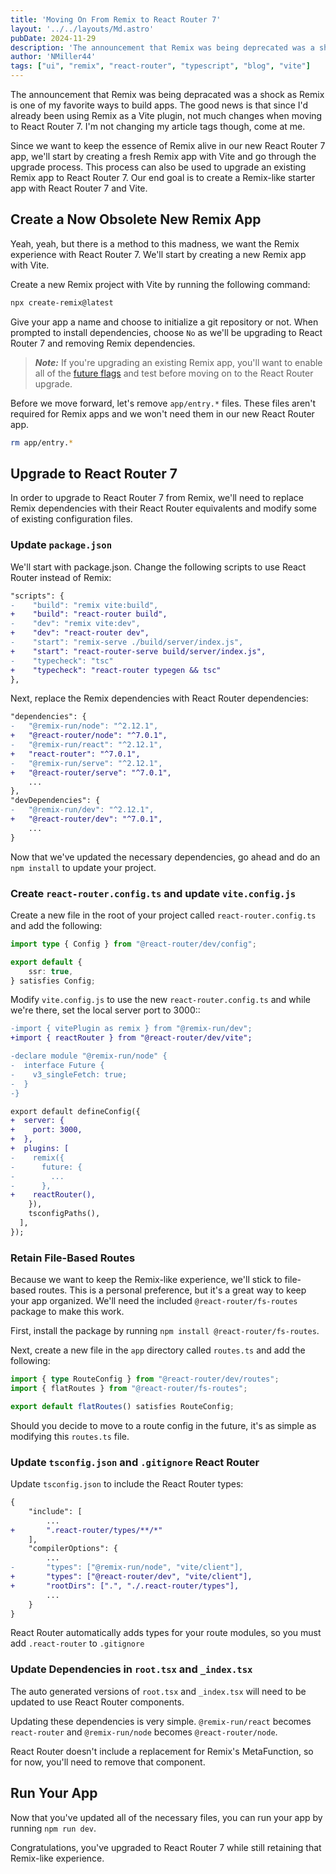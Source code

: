 ```yaml
---
title: 'Moving On From Remix to React Router 7'
layout: '../../layouts/Md.astro'
pubDate: 2024-11-29
description: 'The announcement that Remix was being deprecated was a shock as Remix is one of my favorite ways to build apps. In this article, I''ll demonstrate how little changes when moving from Remix with Vite to React Router 7.'
author: 'NMiller44'
tags: ["ui", "remix", "react-router", "typescript", "blog", "vite"]
---
```

The announcement that Remix was being depracated was a shock as Remix is one of my favorite ways to build apps. The good news is that since I'd already been using Remix as a Vite plugin, not much changes when moving to React Router 7. I'm not changing my article tags though, come at me.

Since we want to keep the essence of Remix alive in our new React Router 7 app, we'll start by creating a fresh Remix app with Vite and go through the upgrade process. This process can also be used to upgrade an existing Remix app to React Router 7. Our end goal is to create a Remix-like starter app with React Router 7 and Vite.

## Create a Now Obsolete New Remix App

Yeah, yeah, but there is a method to this madness, we want the Remix experience with React Router 7. We'll start by creating a new Remix app with Vite.

Create a new Remix project with Vite by running the following command:

```bash
npx create-remix@latest
```

Give your app a name and choose to initialize a git repository or not. When prompted to install dependencies, choose `No` as we'll be upgrading to React Router 7 and removing Remix dependencies.

> ***Note:*** If you're upgrading an existing Remix app, you'll want to enable all of the [future flags](https://remix.run/docs/start/future-flags) and test before moving on to the React Router upgrade.

Before we move forward, let's remove `app/entry.*` files. These files aren't required for Remix apps and we won't need them in our new React Router app.

```bash
rm app/entry.*
```

## Upgrade to React Router 7

In order to upgrade to React Router 7 from Remix, we'll need to replace Remix dependencies with their React Router equivalents and modify some of existing configuration files.


### Update `package.json`

We'll start with package.json. Change the following scripts to use React Router instead of Remix:

```diff
"scripts": {
-    "build": "remix vite:build",
+    "build": "react-router build",
-    "dev": "remix vite:dev",
+    "dev": "react-router dev",
-    "start": "remix-serve ./build/server/index.js",
+    "start": "react-router-serve build/server/index.js",
-    "typecheck": "tsc"
+    "typecheck": "react-router typegen && tsc"
},
```

Next, replace the Remix dependencies with React Router dependencies:

```diff
"dependencies": {
-   "@remix-run/node": "^2.12.1",
+   "@react-router/node": "^7.0.1",
-   "@remix-run/react": "^2.12.1",
+   "react-router": "^7.0.1",
-   "@remix-run/serve": "^2.12.1",
+   "@react-router/serve": "^7.0.1",
    ...
},
"devDependencies": {
-   "@remix-run/dev": "^2.12.1",
+   "@react-router/dev": "^7.0.1",
    ...
}
```

Now that we've updated the necessary dependencies, go ahead and do an `npm install` to update your project.

### Create `react-router.config.ts` and update `vite.config.js`

Create a new file in the root of your project called `react-router.config.ts` and add the following:

```ts
import type { Config } from "@react-router/dev/config";

export default {
    ssr: true,
} satisfies Config;
```

Modify `vite.config.js` to use the new `react-router.config.ts` and while we're there, set the local server port to 3000::

```diff
-import { vitePlugin as remix } from "@remix-run/dev";
+import { reactRouter } from "@react-router/dev/vite";

-declare module "@remix-run/node" {
-  interface Future {
-    v3_singleFetch: true;
-  }
-}

export default defineConfig({
+  server: {
+    port: 3000,
+  },
+  plugins: [
-    remix({
-      future: {
-        ...
-      },
+    reactRouter(),
    }),
    tsconfigPaths(),
  ],
});
```

### Retain File-Based Routes

Because we want to keep the Remix-like experience, we'll stick to  file-based routes. This is a personal preference, but it's a great way to keep your app organized. We'll need the included `@react-router/fs-routes` package to make this work.

First, install the package by running `npm install @react-router/fs-routes`.

Next, create a new file in the `app` directory called `routes.ts` and add the following:

```ts
import { type RouteConfig } from "@react-router/dev/routes";
import { flatRoutes } from "@react-router/fs-routes";

export default flatRoutes() satisfies RouteConfig;
```

Should you decide to move to a route config in the future, it's as simple as modifying this `routes.ts` file. 

### Update `tsconfig.json` and `.gitignore` React Router

Update `tsconfig.json` to include the React Router types:

```diff
{
    "include": [
        ...
+       ".react-router/types/**/*"
    ],
    "compilerOptions": {
        ...
-       "types": ["@remix-run/node", "vite/client"],
+       "types": ["@react-router/dev", "vite/client"],
+       "rootDirs": [".", "./.react-router/types"],
        ...        
    }
}
```

React Router automatically adds types for your route modules, so you must add `.react-router` to `.gitignore`

### Update Dependencies in `root.tsx` and `_index.tsx`

The auto generated versions of `root.tsx` and `_index.tsx` will need to be updated to use React Router components.

Updating these dependencies is very simple. `@remix-run/react` becomes `react-router` and `@remix-run/node` becomes `@react-router/node`.

React Router doesn't include a replacement for Remix's MetaFunction, so for now, you'll need to remove that component.

## Run Your App

Now that you've updated all of the necessary files, you can run your app by running `npm run dev`.

Congratulations, you've upgraded to React Router 7 while still retaining that Remix-like experience.









